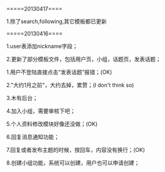 =====20130417====

1.除了search,following,其它模板都已更新


=====20130416====

1.user表添加nickname字段；

2.更新了部分模板文件，包括用户页，小组，话题页，发表话题；



1.用户不登陆直接点击“发表话题”报错；(OK)

2."大约1月之前"，大约去掉，累赘；(I don't think so)

3.木有后台；

4.加入小组，需要审核下吧；

5.个人资料修改模块好像还没做；(OK)

6.回复消息通知功能；

7.回复或者发布主题的时候，按回车，内容没有换行；(OK)

8.创建小组功能，系统可以创建，用户也可以申请创建；